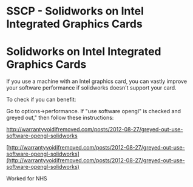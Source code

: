 # SSCP - Solidworks on Intel Integrated Graphics Cards

# Solidworks on Intel Integrated Graphics Cards

If you use a machine with an Intel graphics card, you can vastly improve your software performance if solidworks doesn't support your card.

To check if you can benefit:

Go to options->performance. If "use software opengl" is checked and greyed out," then follow these instructions:

http://warrantyvoidifremoved.com/posts/2012-08-27/greyed-out-use-software-opengl-solidworks

[http://warrantyvoidifremoved.com/posts/2012-08-27/greyed-out-use-software-opengl-solidworks](http://warrantyvoidifremoved.com/posts/2012-08-27/greyed-out-use-software-opengl-solidworks)

Worked for NHS

